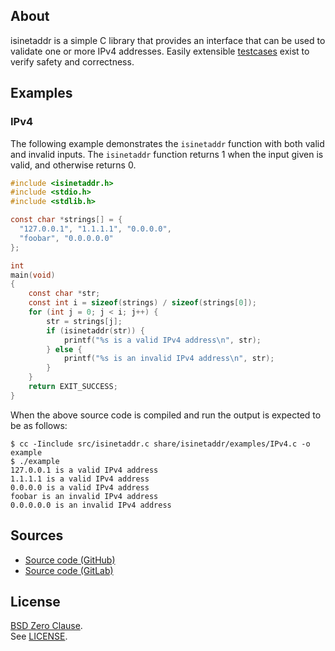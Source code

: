 ## About

isinetaddr is a simple C library that provides an interface that can
be used to validate one or more IPv4 addresses. Easily extensible
[testcases](test/isinetaddr_test.c) exist to verify safety and
correctness.

## Examples

### IPv4

The following example demonstrates the `isinetaddr` function with
both valid and invalid inputs. The `isinetaddr` function returns 1
when the input given is valid, and otherwise returns 0.

```C
#include <isinetaddr.h>
#include <stdio.h>
#include <stdlib.h>

const char *strings[] = {
  "127.0.0.1", "1.1.1.1", "0.0.0.0",
  "foobar", "0.0.0.0.0"
};

int
main(void)
{
    const char *str;
    const int i = sizeof(strings) / sizeof(strings[0]);
    for (int j = 0; j < i; j++) {
        str = strings[j];
        if (isinetaddr(str)) {
            printf("%s is a valid IPv4 address\n", str);
        } else {
            printf("%s is an invalid IPv4 address\n", str);
        }
    }
    return EXIT_SUCCESS;
}
```

When the above source code is compiled and run the output is
expected to be as follows:

```
$ cc -Iinclude src/isinetaddr.c share/isinetaddr/examples/IPv4.c -o example
$ ./example
127.0.0.1 is a valid IPv4 address
1.1.1.1 is a valid IPv4 address
0.0.0.0 is a valid IPv4 address
foobar is an invalid IPv4 address
0.0.0.0.0 is an invalid IPv4 address
```

## Sources

* [Source code (GitHub)](https://github.com/0x1eef/isinetaddr#readme)
* [Source code (GitLab)](https://gitlab.com/0x1eef/isinetaddr#about)

## <a id="license"> License </a>

[BSD Zero Clause](https://choosealicense.com/licenses/0bsd/).
<br>
See [LICENSE](./LICENSE).
